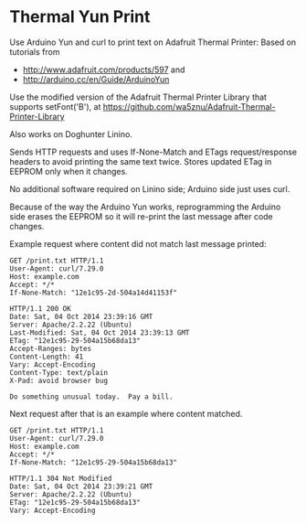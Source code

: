 # Thermal Yun Print

Use Arduino Yun and curl to print text on Adafruit Thermal Printer:
Based on tutorials from
- http://www.adafruit.com/products/597 and
- http://arduino.cc/en/Guide/ArduinoYun

Use the modified version of the Adafruit Thermal Printer Library that supports setFont('B'), at 
https://github.com/wa5znu/Adafruit-Thermal-Printer-Library

Also works on Doghunter Linino.

Sends HTTP requests and uses If-None-Match and ETags request/response headers to avoid printing the same text twice.
Stores updated ETag in EEPROM only when it changes.

No additional software required on Linino side; Arduino side just uses curl.

Because of the way the Arduino Yun works, reprogramming the Arduino side erases the EEPROM so it will re-print the last message after code changes.

Example request where content did not match last message printed:

    GET /print.txt HTTP/1.1 
    User-Agent: curl/7.29.0 
    Host: example.com 
    Accept: */* 
    If-None-Match: "12e1c95-2d-504a14d41153f" 
     
    HTTP/1.1 200 OK 
    Date: Sat, 04 Oct 2014 23:39:16 GMT 
    Server: Apache/2.2.22 (Ubuntu) 
    Last-Modified: Sat, 04 Oct 2014 23:39:13 GMT 
    ETag: "12e1c95-29-504a15b68da13" 
    Accept-Ranges: bytes 
    Content-Length: 41 
    Vary: Accept-Encoding 
    Content-Type: text/plain 
    X-Pad: avoid browser bug 
     
    Do something unusual today.  Pay a bill.
    
Next request after that is an example where content matched.

    GET /print.txt HTTP/1.1 
    User-Agent: curl/7.29.0 
    Host: example.com 
    Accept: */* 
    If-None-Match: "12e1c95-29-504a15b68da13" 
     
    HTTP/1.1 304 Not Modified 
    Date: Sat, 04 Oct 2014 23:39:21 GMT 
    Server: Apache/2.2.22 (Ubuntu) 
    ETag: "12e1c95-29-504a15b68da13" 
    Vary: Accept-Encoding 



